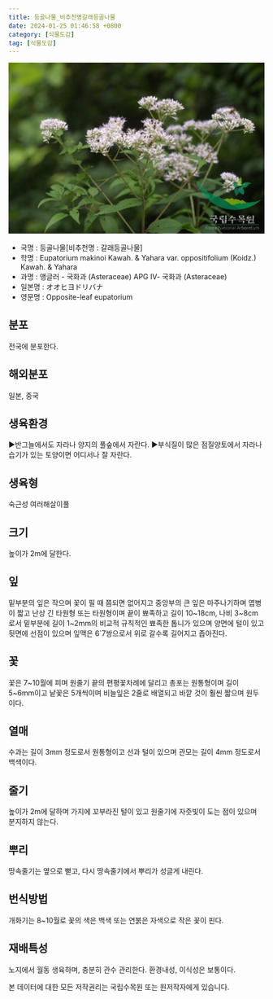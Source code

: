 ```yaml
---
title: 등골나물_비추천명갈래등골나물
date: 2024-01-25 01:46:58 +0800
category: [식물도감]
tag: [식물도감]
---
```




![등골나물[비추천명 : 갈래등골나물]](/assets/img/fileUpload/plants/basic/Compositae/Eupatorium/9889/1_th2.JPG)
- 국명 : 등골나물[비추천명 : 갈래등골나물]
- 학명 : Eupatorium makinoi Kawah. & Yahara var. oppositifolium (Koidz.) Kawah. & Yahara
- 과명 : 앵글러 - 국화과 (Asteraceae) APG Ⅳ- 국화과 (Asteraceae)
- 일본명 : オオヒヨドリバナ
- 영문명 : Opposite-leaf eupatorium


## 분포
전국에 분포한다.
## 해외분포
일본, 중국
## 생육환경
▶반그늘에서도 자라나 양지의 풀숲에서 자란다.
▶부식질이 많은 점질양토에서 자라나 습기가 있는 토양이면 어디서나 잘 자란다.
## 생육형
숙근성 여러해살이풀
## 크기
높이가 2m에 달한다.
## 잎
밑부분의 잎은 작으며 꽃이 필 때 쯤되면 없어지고 중앙부의 큰 잎은 마주나기하며 엽병이 짧고 난상 긴 타원형 또는 타원형이며 끝이 뾰족하고 길이 10~18cm, 나비 3~8cm로서 밑부분에 길이 1~2mm의 비교적 규칙적인 뾰족한 톱니가 있으며 양면에 털이 있고 뒷면에 선점이 있으며 잎맥은 6`7쌍으로서 위로 갈수록 길어지고 좁아진다.
## 꽃
꽃은 7~10월에 피며 원줄기 끝의 편평꽃차례에 달리고 총포는 원통형이며 길이 5~6mm이고 낱꽃은 5개씩이며 비늘잎은 2줄로 배열되고 바깥 것이 훨씬 짧으며 원두이다.
## 열매
수과는 길이 3mm 정도로서 원통형이고 선과 털이 있으며 관모는 길이 4mm 정도로서 백색이다.
## 줄기
높이가 2m에 달하며 가지에 꼬부라진 털이 있고 원줄기에 자줏빛이 도는 점이 있으며 분지하지 않는다.
## 뿌리
땅속줄기는 옆으로 뻗고, 다시 땅속줄기에서 뿌리가 성글게 내린다.
## 번식방법
개화기는 8~10월로 꽃의 색은 백색 또는 연붉은 자색으로 작은 꽃이 핀다.
## 재배특성
노지에서 월동 생육하며, 충분히 관수 관리한다. 환경내성, 이식성은 보통이다.






본 데이터에 대한 모든 저작권리는 국립수목원 또는 원저작자에게 있습니다.

